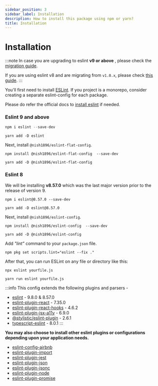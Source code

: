 ```yaml
---
sidebar_position: 3
sidebar_label: Installation
description: How to install this package using npm or yarn?
title: Installation
---
```


# Installation

:::note
In case you are upgrading to eslint **v9 or above** , please check the [migration guide](./migration/eslint-8_to_9.md).

If you are using eslint v8 and are migrating from `v1.0.x`, please check [this guide](./migration/v1_to_v2.md).
:::

You'll first need to install [ESLint](https://eslint.org/). If you project is a monorepo, consider creating a separate eslint-config for each package.

Please do refer the official docs to [install eslint](https://eslint.org/docs/latest/use/getting-started) if needed.

### Eslint 9 and above

```js
npm i eslint --save-dev
```
```
yarn add -D eslint
```

Next, install `@nish1896/eslint-flat-config`.

```
npm install @nish1896/eslint-flat-config  --save-dev
```
```
yarn add -D @nish1896/eslint-flat-config
```

### Eslint 8

We will be installing **v8.57.0** which was the last major version prior to the release of version 9.

```
npm i eslint@8.57.0 --save-dev
```
```
yarn add -D eslint@8.57.0
```

Next, install `@nish1896/eslint-config`.

```
npm install @nish1896/eslint-config  --save-dev
```
```
yarn add -D @nish1896/eslint-config
```


Add *"lint"* command to your `package.json` file.

```
npm pkg set scripts.lint="eslint --fix ."
```

After that, you can run ESLint on any file or directory like this:

```
npx eslint yourfile.js
```

```
yarn run eslint yourfile.js
```
:::info
This config extends the following plugins and parsers - 
- [eslint](https://www.npmjs.com/package/eslint) - 9.8.0 & 8.57.0
- [eslint-plugin-react](https://www.npmjs.com/package/eslint-plugin-react) - 7.35.0
- [eslint-plugin-react-hooks](https://www.npmjs.com/package/eslint-plugin-react-hooks) - 4.6.2
- [eslint-plugin-jsx-a11y](https://www.npmjs.com/package/eslint-plugin-jsx-a11y) - 6.9.0
- [@stylistic/eslint-plugin](https://www.npmjs.com/package/@stylistic/eslint-plugin) - 2.6.1
- [typescript-eslint](https://www.npmjs.com/package/typescript-eslint) - 8.0.1
:::

**You may also choose to install other eslint plugins or configurations depending upon your application needs.** 

- [eslint-config-airbnb](https://www.npmjs.com/package/eslint-config-airbnb)
- [eslint-plugin-import](https://www.npmjs.com/package/eslint-plugin-import)
- [eslint-plugin-jest](https://www.npmjs.com/package/eslint-plugin-jest)
- [eslint-plugin-json](https://www.npmjs.com/package/eslint-plugin-json)
- [eslint-plugin-jsonc](https://www.npmjs.com/package/eslint-plugin-jsonc)
- [eslint-plugin-node](https://www.npmjs.com/package/eslint-plugin-node)
- [eslint-plugin-promise](https://www.npmjs.com/package/eslint-plugin-promise)